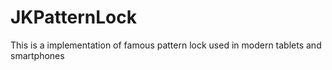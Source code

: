 JKPatternLock
=============

This is a implementation of famous pattern lock used in modern tablets and smartphones
